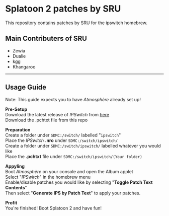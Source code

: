 # Splatoon 2 patches by SRU

This repository contains patches by SRU for the ipswitch homebrew.

## Main Contributers of SRU

* Zewia
* Dualie
* kgg
* Khangaroo

********************************************************************
## **Usage Guide**

Note: This guide expects you to have _Atmosphère_ already set up!

**Pre-Setup**\
Download the latest release of _IPSwitch_ from [here](https://github.com/3096/ipswitch/releases)\
Download the .pchtxt file from this repo

**Preparation**\
Create a folder under `SDMC:/switch/` labelled "`ipswitch`"\
Place the _IPSwitch_ **.nro** under `SDMC:/switch/ipswitch/`\
Create a folder under `SDMC:/switch/ipswitch/` labelled whatever you would like\
Place the **.pchtxt** file under `SDMC:/switch/ipswitch/(Your folder)`

**Appyling**\
Boot _Atmosphère_ on your console and open the Album applet\
Select "_IPSwitch_" in the homebrew menu\
Enable/disable patches you would like by selecting "**Toggle Patch Text Contents**"\
Then select "**Generate IPS by Patch Text**" to apply your patches.

**Profit**\
You're finished! Boot Splatoon 2 and have fun!

